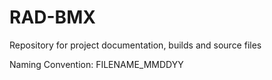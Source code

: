 # RAD-BMX
Repository for project documentation, builds and source files

Naming Convention: FILENAME_MMDDYY
